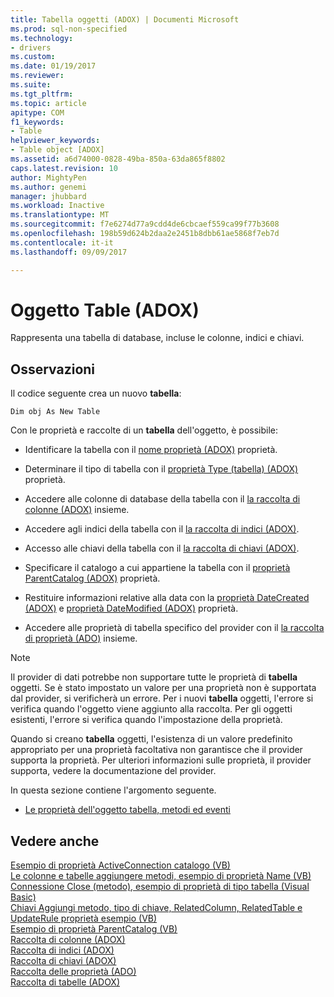```yaml
---
title: Tabella oggetti (ADOX) | Documenti Microsoft
ms.prod: sql-non-specified
ms.technology:
- drivers
ms.custom: 
ms.date: 01/19/2017
ms.reviewer: 
ms.suite: 
ms.tgt_pltfrm: 
ms.topic: article
apitype: COM
f1_keywords:
- Table
helpviewer_keywords:
- Table object [ADOX]
ms.assetid: a6d74000-0828-49ba-850a-63da865f8802
caps.latest.revision: 10
author: MightyPen
ms.author: genemi
manager: jhubbard
ms.workload: Inactive
ms.translationtype: MT
ms.sourcegitcommit: f7e6274d77a9cdd4de6cbcaef559ca99f77b3608
ms.openlocfilehash: 198b59d624b2daa2e2451b8dbb61ae5868f7eb7d
ms.contentlocale: it-it
ms.lasthandoff: 09/09/2017

---
```

# <a name="table-object-adox"></a>Oggetto Table (ADOX)
Rappresenta una tabella di database, incluse le colonne, indici e chiavi.  
  
## <a name="remarks"></a>Osservazioni  
 Il codice seguente crea un nuovo **tabella**:  
  
```  
Dim obj As New Table  
```  
  
 Con le proprietà e raccolte di un **tabella** dell'oggetto, è possibile:  
  
-   Identificare la tabella con il [nome proprietà (ADOX)](../../../ado/reference/adox-api/name-property-adox.md) proprietà.  
  
-   Determinare il tipo di tabella con il [proprietà Type (tabella) (ADOX)](../../../ado/reference/adox-api/type-property-table-adox.md) proprietà.  
  
-   Accedere alle colonne di database della tabella con il [la raccolta di colonne (ADOX)](../../../ado/reference/adox-api/columns-collection-adox.md) insieme.  
  
-   Accedere agli indici della tabella con il [la raccolta di indici (ADOX)](../../../ado/reference/adox-api/indexes-collection-adox.md).  
  
-   Accesso alle chiavi della tabella con il [la raccolta di chiavi (ADOX)](../../../ado/reference/adox-api/keys-collection-adox.md).  
  
-   Specificare il catalogo a cui appartiene la tabella con il [proprietà ParentCatalog (ADOX)](../../../ado/reference/adox-api/parentcatalog-property-adox.md) proprietà.  
  
-   Restituire informazioni relative alla data con la [proprietà DateCreated (ADOX)](../../../ado/reference/adox-api/datecreated-property-adox.md) e [proprietà DateModified (ADOX)](../../../ado/reference/adox-api/datemodified-property-adox.md) proprietà.  
  
-   Accedere alle proprietà di tabella specifico del provider con il [la raccolta di proprietà (ADO)](../../../ado/reference/ado-api/properties-collection-ado.md) insieme.  
  
> [!NOTE]
>  Il provider di dati potrebbe non supportare tutte le proprietà di **tabella** oggetti. Se è stato impostato un valore per una proprietà non è supportata dal provider, si verificherà un errore. Per i nuovi **tabella** oggetti, l'errore si verifica quando l'oggetto viene aggiunto alla raccolta. Per gli oggetti esistenti, l'errore si verifica quando l'impostazione della proprietà.  
>   
>  Quando si creano **tabella** oggetti, l'esistenza di un valore predefinito appropriato per una proprietà facoltativa non garantisce che il provider supporta la proprietà. Per ulteriori informazioni sulle proprietà, il provider supporta, vedere la documentazione del provider.  
  
 In questa sezione contiene l'argomento seguente.  
  
-   [Le proprietà dell'oggetto tabella, metodi ed eventi](../../../ado/reference/adox-api/table-object-properties-methods-and-events.md)  
  
## <a name="see-also"></a>Vedere anche  
 [Esempio di proprietà ActiveConnection catalogo (VB)](../../../ado/reference/adox-api/catalog-activeconnection-property-example-vb.md)   
 [Le colonne e tabelle aggiungere metodi, esempio di proprietà Name (VB)](../../../ado/reference/adox-api/columns-and-tables-append-methods-name-property-example-vb.md)   
 [Connessione Close (metodo), esempio di proprietà di tipo tabella (Visual Basic)](../../../ado/reference/adox-api/connection-close-method-table-type-property-example-vb.md)   
 [Chiavi Aggiungi metodo, tipo di chiave, RelatedColumn, RelatedTable e UpdateRule proprietà esempio (VB)](../../../ado/reference/adox-api/keys-append-method-key-type-relatedcolumn-relatedtable-example-vb.md)   
 [Esempio di proprietà ParentCatalog (VB)](../../../ado/reference/adox-api/parentcatalog-property-example-vb.md)   
 [Raccolta di colonne (ADOX)](../../../ado/reference/adox-api/columns-collection-adox.md)   
 [Raccolta di indici (ADOX)](../../../ado/reference/adox-api/indexes-collection-adox.md)   
 [Raccolta di chiavi (ADOX)](../../../ado/reference/adox-api/keys-collection-adox.md)   
 [Raccolta delle proprietà (ADO)](../../../ado/reference/ado-api/properties-collection-ado.md)   
 [Raccolta di tabelle (ADOX)](../../../ado/reference/adox-api/tables-collection-adox.md)

